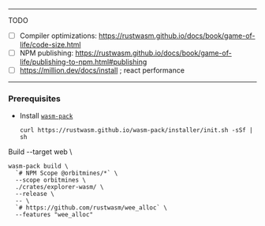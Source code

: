 

---

TODO
- [ ] Compiler optimizations: https://rustwasm.github.io/docs/book/game-of-life/code-size.html
- [ ] NPM publishing: https://rustwasm.github.io/docs/book/game-of-life/publishing-to-npm.html#publishing
- [ ] https://million.dev/docs/install ; react performance 

---

### Prerequisites
- Install [`wasm-pack`](https://rustwasm.github.io/wasm-pack/installer/)
    ```shell
    curl https://rustwasm.github.io/wasm-pack/installer/init.sh -sSf | sh
    ```

Build
--target web \
```shell
wasm-pack build \
  `# NPM Scope @orbitmines/*` \
  --scope orbitmines \
  ./crates/explorer-wasm/ \
  --release \
  -- \
  `# https://github.com/rustwasm/wee_alloc` \
  --features "wee_alloc"
```
